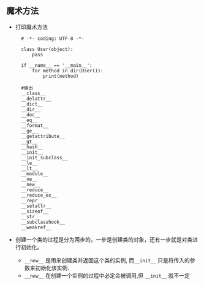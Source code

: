 ## 魔术方法
- 打印魔术方法

        # -*- coding: UTF-8 -*-

        class User(object):
            pass

        if __name__ == '__main__':
            for method in dir(User()):
                print(method)
        
        #输出
        __class__
        __delattr__
        __dict__
        __dir__
        __doc__
        __eq__
        __format__
        __ge__
        __getattribute__
        __gt__
        __hash__
        __init__
        __init_subclass__
        __le__
        __lt__
        __module__
        __ne__
        __new__
        __reduce__
        __reduce_ex__
        __repr__
        __setattr__
        __sizeof__
        __str__
        __subclasshook__
        __weakref__
- 创建一个类的过程是分为两步的，一步是创建类的对象，还有一步就是对类进行初始化。
	- `__new__` 是用来创建类并返回这个类的实例, 而`__init__` 只是将传入的参数来初始化该实例.
    - `__new__` 在创建一个实例的过程中必定会被调用,但 `__init__` 就不一定